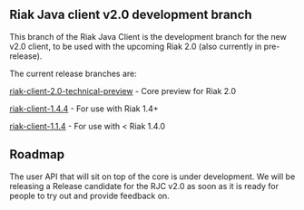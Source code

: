 ## Riak Java client v2.0 development branch

This branch of the Riak Java Client is the development branch for the new v2.0 client, to be used with the
upcoming Riak 2.0 (also currently in pre-release). 

The current release branches are:

[riak-client-2.0-technical-preview](https://github.com/basho/riak-java-client/tree/master) - Core preview for Riak 2.0

[riak-client-1.4.4](https://github.com/basho/riak-java-client/tree/1.4.4) - For use with Riak 1.4+

[riak-client-1.1.4](https://github.com/basho/riak-java-client/tree/1.1.4) - For use with < Riak 1.4.0

## Roadmap

The user API that will sit on top of the core is under development. We will be releasing 
a Release candidate for the RJC v2.0 as soon as it is ready for people to try out and 
provide feedback on.
